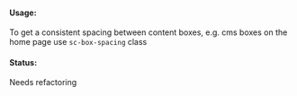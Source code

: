 #### Usage:

To get a consistent spacing between content boxes, e.g. cms boxes on the home page use `sc-box-spacing` class

#### Status:

<p class="status refactor">Needs refactoring</p>
